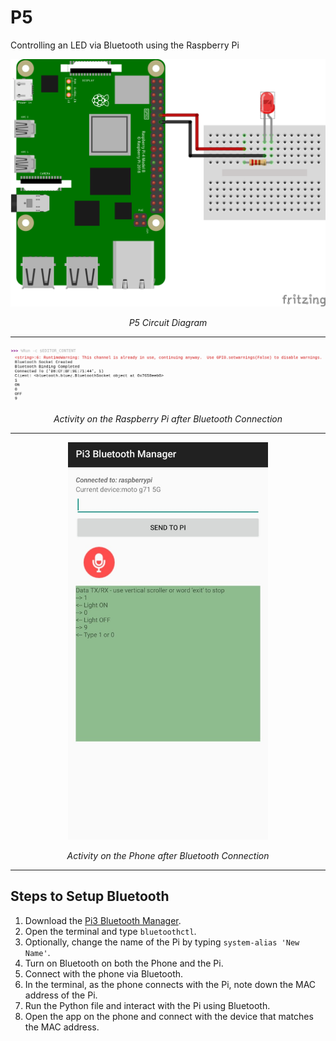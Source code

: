 # P5
Controlling an LED via Bluetooth using the Raspberry Pi

<p align = "center">
  <img src = "../Assets/P5.png" width = 640>
</p>
<p align = "center">
  <em>P5 Circuit Diagram</em>
</p>

___

<p align = "center">
  <img src = "../Assets/P5-RPi.png" width = 640>
</p>
<p align = "center">
  <em>Activity on the Raspberry Pi after Bluetooth Connection</em>
</p>

___

<p align = "center">
  <img src = "../Assets/P5-Phone.jpeg" width = 320>
</p>
<p align = "center">
  <em>Activity on the Phone after Bluetooth Connection</em>
</p>

___
## Steps to Setup Bluetooth
1. Download the [Pi3 Bluetooth Manager](https://github.com/spacebiz24/IoT-Basics/blob/main/Assets/Pi3%20Bluetooth%20Manager.apk).
1. Open the terminal and type `bluetoothctl`.
1. Optionally, change the name of the Pi by typing `system-alias 'New Name'`.
1. Turn on Bluetooth on both the Phone and the Pi.
1. Connect with the phone via Bluetooth.
1. In the terminal, as the phone connects with the Pi, note down the MAC address of the Pi.
1. Run the Python file and interact with the Pi using Bluetooth.
1. Open the app on the phone and connect with the device that matches the MAC address.
